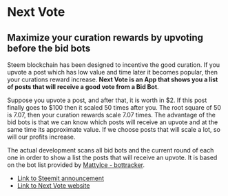 # Next Vote 
## Maximize your curation rewards by upvoting before the bid bots

Steem blockchain has been designed to incentive the good curation. If you upvote a post which has low value and time later it becomes popular, then your curations reward increase. **Next Vote is an App that shows you a list of posts that will receive a good vote from a Bid Bot**.

Suppose you upvote a post, and after that, it is worth in $2. If this post finally goes to $100 then it scaled 50 times after you. The root square of 50 is 7.07, then your curation rewards scale 7.07 times. The advantage of the bid bots is that we can know which posts will receive an upvote and at the same time its approximate value. If we choose posts that will scale a lot, so will our profits increase.

The actual development scans all bid bots and the current round of each one in order to show a list the posts that will receive an upvote. It is based on the bot list provided by [Mattylce - bottracker](https://github.com/MattyIce/bottracker).

- [Link to Steemit announcement](https://steemit.com/utopian-io/@jga/introducing-next-vote-maximize-your-curation-rewards-by-upvoting-before-the-bid-bots#@utopian-io/re-jga-introducing-next-vote-maximize-your-curation-rewards-by-upvoting-before-the-bid-bots-20180226t150700943z)
- [Link to Next Vote website](https://joticajulian.github.io/next-vote)
